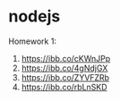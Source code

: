 # nodejs

Homework 1:
1. https://ibb.co/cKWnJPp
2. https://ibb.co/4gNdjGX
3. https://ibb.co/ZYVFZRb
4. https://ibb.co/rbLnSKD


